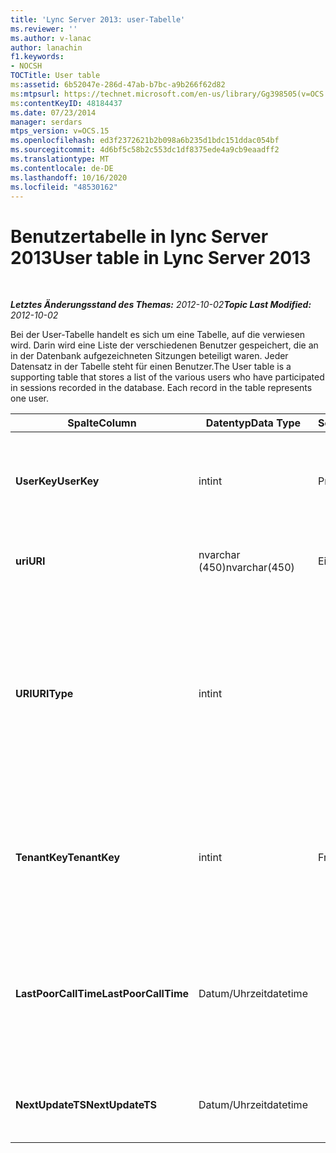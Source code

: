 ```yaml
---
title: 'Lync Server 2013: user-Tabelle'
ms.reviewer: ''
ms.author: v-lanac
author: lanachin
f1.keywords:
- NOCSH
TOCTitle: User table
ms:assetid: 6b52047e-286d-47ab-b7bc-a9b266f62d82
ms:mtpsurl: https://technet.microsoft.com/en-us/library/Gg398505(v=OCS.15)
ms:contentKeyID: 48184437
ms.date: 07/23/2014
manager: serdars
mtps_version: v=OCS.15
ms.openlocfilehash: ed3f2372621b2b098a6b235d1bdc151ddac054bf
ms.sourcegitcommit: 4d6bf5c58b2c553dc1df8375ede4a9cb9eaadff2
ms.translationtype: MT
ms.contentlocale: de-DE
ms.lasthandoff: 10/16/2020
ms.locfileid: "48530162"
---
```

# <a name="user-table-in-lync-server-2013"></a><span data-ttu-id="545f7-102">Benutzertabelle in lync Server 2013</span><span class="sxs-lookup"><span data-stu-id="545f7-102">User table in Lync Server 2013</span></span>

<div data-xmlns="http://www.w3.org/1999/xhtml">

<div class="topic" data-xmlns="http://www.w3.org/1999/xhtml" data-msxsl="urn:schemas-microsoft-com:xslt" data-cs="https://msdn.microsoft.com/">

<div data-asp="https://msdn2.microsoft.com/asp">



</div>

<div id="mainSection">

<div id="mainBody">

<span> </span>

<span data-ttu-id="545f7-103">_**Letztes Änderungsstand des Themas:** 2012-10-02_</span><span class="sxs-lookup"><span data-stu-id="545f7-103">_**Topic Last Modified:** 2012-10-02_</span></span>

<span data-ttu-id="545f7-p101">Bei der User-Tabelle handelt es sich um eine Tabelle, auf die verwiesen wird. Darin wird eine Liste der verschiedenen Benutzer gespeichert, die an in der Datenbank aufgezeichneten Sitzungen beteiligt waren. Jeder Datensatz in der Tabelle steht für einen Benutzer.</span><span class="sxs-lookup"><span data-stu-id="545f7-p101">The User table is a supporting table that stores a list of the various users who have participated in sessions recorded in the database. Each record in the table represents one user.</span></span>


<table>
<colgroup>
<col style="width: 25%" />
<col style="width: 25%" />
<col style="width: 25%" />
<col style="width: 25%" />
</colgroup>
<thead>
<tr class="header">
<th><span data-ttu-id="545f7-106"><strong>Spalte</strong></span><span class="sxs-lookup"><span data-stu-id="545f7-106"><strong>Column</strong></span></span></th>
<th><span data-ttu-id="545f7-107"><strong>Datentyp</strong></span><span class="sxs-lookup"><span data-stu-id="545f7-107"><strong>Data Type</strong></span></span></th>
<th><span data-ttu-id="545f7-108"><strong>Schlüssel/Index</strong></span><span class="sxs-lookup"><span data-stu-id="545f7-108"><strong>Key/Index</strong></span></span></th>
<th><span data-ttu-id="545f7-109"><strong>Details</strong></span><span class="sxs-lookup"><span data-stu-id="545f7-109"><strong>Details</strong></span></span></th>
</tr>
</thead>
<tbody>
<tr class="odd">
<td><p><span data-ttu-id="545f7-110"><strong>UserKey</strong></span><span class="sxs-lookup"><span data-stu-id="545f7-110"><strong>UserKey</strong></span></span></p></td>
<td><p><span data-ttu-id="545f7-111">int</span><span class="sxs-lookup"><span data-stu-id="545f7-111">int</span></span></p></td>
<td><p><span data-ttu-id="545f7-112">Primary</span><span class="sxs-lookup"><span data-stu-id="545f7-112">Primary</span></span></p></td>
<td><p><span data-ttu-id="545f7-113">Eindeutige Zahl, die diesen Benutzer identifiziert.</span><span class="sxs-lookup"><span data-stu-id="545f7-113">Unique number identifying this user.</span></span></p></td>
</tr>
<tr class="even">
<td><p><span data-ttu-id="545f7-114"><strong>uri</strong></span><span class="sxs-lookup"><span data-stu-id="545f7-114"><strong>URI</strong></span></span></p></td>
<td><p><span data-ttu-id="545f7-115">nvarchar (450)</span><span class="sxs-lookup"><span data-stu-id="545f7-115">nvarchar(450)</span></span></p></td>
<td><p><span data-ttu-id="545f7-116">Eigen</span><span class="sxs-lookup"><span data-stu-id="545f7-116">Unique</span></span></p></td>
<td><p><span data-ttu-id="545f7-117">URI-Zeichenfolge</span><span class="sxs-lookup"><span data-stu-id="545f7-117">URI string.</span></span></p></td>
</tr>
<tr class="odd">
<td><p><span data-ttu-id="545f7-118"><strong>URI</strong></span><span class="sxs-lookup"><span data-stu-id="545f7-118"><strong>URIType</strong></span></span></p></td>
<td><p><span data-ttu-id="545f7-119">int</span><span class="sxs-lookup"><span data-stu-id="545f7-119">int</span></span></p></td>
<td></td>
<td><p><span data-ttu-id="545f7-120">1 ist ein unbekannter URI-Typ.</span><span class="sxs-lookup"><span data-stu-id="545f7-120">1 is unknown URI type.</span></span></p>
<p><span data-ttu-id="545f7-121">2 ist ein Benutzer-URI.</span><span class="sxs-lookup"><span data-stu-id="545f7-121">2 is user URI.</span></span></p>
<p><span data-ttu-id="545f7-122">4 ist ein Konferenz-URI.</span><span class="sxs-lookup"><span data-stu-id="545f7-122">4 is conference URI.</span></span></p>
<p><span data-ttu-id="545f7-123">8 ist ein Telefon-URI.</span><span class="sxs-lookup"><span data-stu-id="545f7-123">8 is phone URI.</span></span></p></td>
</tr>
<tr class="even">
<td><p><span data-ttu-id="545f7-124"><strong>TenantKey</strong></span><span class="sxs-lookup"><span data-stu-id="545f7-124"><strong>TenantKey</strong></span></span></p></td>
<td><p><span data-ttu-id="545f7-125">int</span><span class="sxs-lookup"><span data-stu-id="545f7-125">int</span></span></p></td>
<td><p><span data-ttu-id="545f7-126">Fremd</span><span class="sxs-lookup"><span data-stu-id="545f7-126">Foreign</span></span></p></td>
<td><p><span data-ttu-id="545f7-127">Mandant des Benutzers. Verweis von der tenant-Tabelle.</span><span class="sxs-lookup"><span data-stu-id="545f7-127">Tenant of the user, referenced from tenant table.</span></span></p></td>
</tr>
<tr class="odd">
<td><p><span data-ttu-id="545f7-128"><strong>LastPoorCallTime</strong></span><span class="sxs-lookup"><span data-stu-id="545f7-128"><strong>LastPoorCallTime</strong></span></span></p></td>
<td><p><span data-ttu-id="545f7-129">Datum/Uhrzeit</span><span class="sxs-lookup"><span data-stu-id="545f7-129">datetime</span></span></p></td>
<td></td>
<td><p><span data-ttu-id="545f7-130">Letzter Zeitstempel, an dem der Benutzer einen Anruf mit schlechter Audioqualität geführt hat.</span><span class="sxs-lookup"><span data-stu-id="545f7-130">Latest time stamp when the user had a poor audio call.</span></span></p></td>
</tr>
<tr class="even">
<td><p><span data-ttu-id="545f7-131"><strong>NextUpdateTS</strong></span><span class="sxs-lookup"><span data-stu-id="545f7-131"><strong>NextUpdateTS</strong></span></span></p></td>
<td><p><span data-ttu-id="545f7-132">Datum/Uhrzeit</span><span class="sxs-lookup"><span data-stu-id="545f7-132">datetime</span></span></p></td>
<td></td>
<td><p><span data-ttu-id="545f7-133">Ausschließlich für interne Zwecke.</span><span class="sxs-lookup"><span data-stu-id="545f7-133">For internal use only.</span></span></p></td>
</tr>
</tbody>
</table>


</div>

<span> </span>

</div>

</div>

</div>


